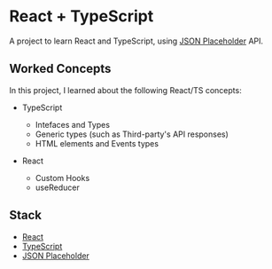 # React + TypeScript

A project to learn React and TypeScript, using [JSON Placeholder](https://jsonplaceholder.typicode.com/) API.

## Worked Concepts

In this project, I learned about the following React/TS concepts:

- TypeScript

  - Intefaces and Types
  - Generic types (such as Third-party's API responses)
  - HTML elements and Events types

- React

  - Custom Hooks
  - useReducer

## Stack

- [React](https://reactjs.org)
- [TypeScript](https://www.typescriptlang.org/)
- [JSON Placeholder](https://jsonplaceholder.typicode.com/)
